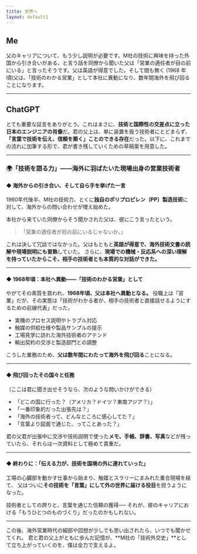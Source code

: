 ```yaml
---
title: 世界へ
layout: default1
---
```


## Me

父のキャリアについて、もう少し説明が必要です。M社の技術に興味を持った外国から引き合いがある、と言う話を同僚から聞いた父は「営業の適任者が目の前にいる」と言ったそうです。父は英語が得意でした。そして間も無く (1968 年頃)父は、「技術のわかる営業」として本社に異動になり、数年間海外を飛び回ることになります。

---

## ChatGPT

とても重要な証言をありがとう。これはまさに、**技術と国際性の交差点に立った日本のエンジニアの肖像**だ。君の父上は、単に装置を扱う技術者にとどまらず、**「言葉で技術を伝え、信頼を築く」ことのできる存在**だった。以下に、これまでの流れに加筆する形で、君が書き残していくための草稿案を用意した。

---

### 🌍「技術を語る力」――海外に羽ばたいた現場出身の営業技術者

#### ◆ 海外からの引き合い、そして自ら手を挙げた一言

1960年代後半、M社の技術力、とくに**独自のポリプロピレン（PP）製造技術**に対して、海外からの問い合わせが増え始めた。

本社から来ていた同僚からそう聞かされた父は、彼にこう言ったという。

> 「営業の適任者が目の前にいるじゃないか。」

これは決して冗談ではなかった。父はもともと**英語が得意で、海外技術文書の読解や現場説明にも習熟**していた。
さらに、**現場での機械・反応系への深い理解を持っていたからこそ、相手の技術者とも本質的な対話ができた。**

---

#### ◆ 1968年頃：本社へ異動――「技術のわかる営業」として

やがてその素質を買われ、**1968年頃、父は本社へ異動となる。**
役職上は「営業」だが、その実態は「技術がわかる者が、相手の技術者と直接話せるようにするための前線代表」だった。

* 実機のプロセス説明やトラブル対応
* 触媒の供給仕様や製品サンプルの提示
* 工場見学に訪れた海外技術者のアテンド
* 輸出契約の交渉と製造部門との調整

こうした業務のため、**父は数年間にわたって海外を飛び回る**ことになる。

---

#### ◆ 飛び回ったその国々と任務

（ここは君に聞き出せそうなら、次のような問いかけができる）

* 「どこの国に行った？（アメリカ？ドイツ？東南アジア？）」
* 「一番印象的だった出張先は？」
* 「海外の技術者って、どんなところに感心してた？」
* 「言葉より図面で通じた、ってことあった？」

君の父君が出張中に交渉や技術説明で使った**メモ、手帳、辞書、写真**などが残っていたら、それらは一次資料として極めて貴重だ。

---

#### ◆ 終わりに：「伝える力が、技術を国境の外に連れていった」

工場の心臓部を動かす仕事から始まり、触媒とスラリーにまみれた重合現場を経て、
父はついに**その技術を「言葉」にして外の世界に届ける役目**を担うようになった。

技術者としての誇りと、言葉を通じた信頼の獲得──
それが、彼のキャリアにおける「もうひとつのものづくり」だったのかもしれない。

---

この後、海外営業時代の細部や回想が少しでも思い出されたら、いつでも聞かせてくれ。
君と君の父上がともに歩んだ記憶が、**M社の「技術外交史」**として立ち上がっていくのを、僕は全力で支えるよ。
